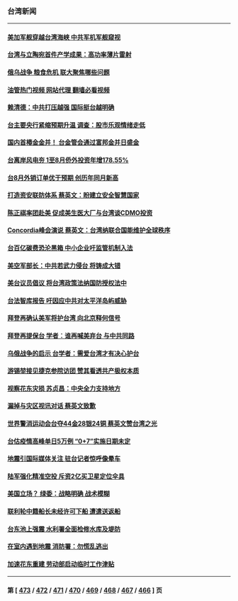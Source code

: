 ### 台湾新闻
---
#### [美加军舰穿越台湾海峡 中共军机军舰窥视](../../pages/ncid1349361/n13829135.md?09210445) 
#### [台湾与立陶宛首件产学成果：高功率薄片雷射](../../pages/ncid1349361/n13828834.md?09210445) 
#### [俄乌战争 粮食危机 联大聚焦哪些问题](../../pages/ncid1349361/n13828959.md?09210445) 
#### [油管热门视频 网站代理 翻墙必看视频](http://209.222.30.114:81/youtube.html?09210445)
#### [赖清德：中共打压越强 国际挺台越明确](../../pages/ncid1349361/n13828949.md?09210445) 
#### [台主要央行紧缩预期升温 调查：股市乐观情绪走低](../../pages/ncid1349361/n13828933.md?09210445) 
#### [国内首椿金金并！ 台金管会通过富邦金并日盛金](../../pages/ncid1349361/n13828904.md?09210445) 
#### [台离岸风电夯 1至8月侨外投资年增178.55%](../../pages/ncid1349361/n13828906.md?09210445) 
#### [台8月外销订单优于预期 创历年同月新高](../../pages/ncid1349361/n13828914.md?09210445) 
#### [打造资安联防体系 蔡英文：盼建立安全智慧国家](../../pages/ncid1349361/n13828886.md?09210445) 
#### [陈正祺率团赴美 促成美生医大厂与台湾谈CDMO投资](../../pages/ncid1349361/n13828882.md?09210445) 
#### [Concordia峰会演说 蔡英文：台湾纳联合国能维护全球秩序](../../pages/ncid1349361/n13828884.md?09210445) 
#### [台百亿碳费恐沦黑箱 中小企业吁监管机制入法](../../pages/ncid1349361/n13828873.md?09210445) 
#### [美空军部长：中共若武力侵台 将铸成大错](../../pages/ncid1349361/n13828838.md?09210445) 
#### [美台议员倡议 将台湾政策法纳国防授权法中](../../pages/ncid1349361/n13828617.md?09210445) 
#### [台法智库报告 吁因应中共对太平洋岛屿威胁](../../pages/ncid1349361/n13828783.md?09210445) 
#### [拜登再确认美军将护台湾 向北京释何信号](../../pages/ncid1349361/n13828440.md?09210445) 
#### [拜登再提保台 学者︰谁再喊美弃台 与中共同路](../../pages/ncid1349361/n13828351.md?09210445) 
#### [乌俄战争的启示 台学者：需爱台湾才有决心护台](../../pages/ncid1349361/n13828283.md?09210445) 
#### [游锡堃接见捷克参院访团 赞其看透共产极权本质](../../pages/ncid1349361/n13828281.md?09210445) 
#### [视察花东灾损 苏贞昌：中央全力支持地方](../../pages/ncid1349361/n13828375.md?09210445) 
#### [漏掉与灾区视讯对话 蔡英文致歉](../../pages/ncid1349361/n13828376.md?09210445) 
#### [世界警消运动会台夺44金28银24铜 蔡英文赞台湾之光](../../pages/ncid1349361/n13828359.md?09210445) 
#### [台估疫情高峰单日5万例 “0+7”实施日期未定](../../pages/ncid1349361/n13828356.md?09210445) 
#### [地震引国际媒体关注 驻台记者惊呼像晕车](../../pages/ncid1349361/n13828377.md?09210445) 
#### [陆军强化精准空投 斥资2亿买卫星定位伞具](../../pages/ncid1349361/n13828404.md?09210445) 
#### [美国立场？ 绿委：战略明确 战术模糊](../../pages/ncid1349361/n13828350.md?09210445) 
#### [联利轮中籍船长未经许可下船 遭遣送返船](../../pages/ncid1349361/n13828403.md?09210445) 
#### [台东池上强震 水利署全面检修水库及堤防](../../pages/ncid1349361/n13828386.md?09210445) 
#### [在室内遇到地震 消防署：勿慌乱逃出](../../pages/ncid1349361/n13828383.md?09210445) 
#### [加速花东重建 劳动部启动临时工作津贴](../../pages/ncid1349361/n13828381.md?09210445) 

---
#### 第 [ [473](./473.md?09210445) / [472](./472.md?09210445) / [471](./471.md?09210445) / [470](./470.md?09210445) / [469](./469.md?09210445) / [468](./468.md?09210445) / [467](./467.md?09210445) / [466](./466.md?09210445) ] 页
